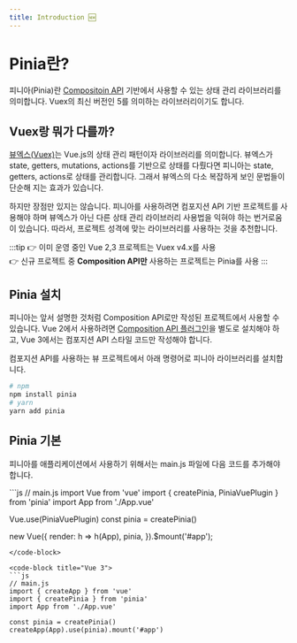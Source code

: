 ```yaml
---
title: Introduction 🆕
---
```


# Pinia란?

피니아(Pinia)란 [Compositoin API](../reuse/composition) 기반에서 사용할 수 있는 상태 관리 라이브러리를 의미합니다. Vuex의 최신 버전인 5를 의미하는 라이브러리이기도 합니다.

## Vuex랑 뭐가 다를까?

[뷰엑스(Vuex)](../vuex/concept)는 Vue.js의 상태 관리 패턴이자 라이브러리를 의미합니다. 뷰엑스가 state, getters, mutations, actions를 기반으로 상태를 다뤘다면 피니아는 state, getters, actions로 상태를 관리합니다. 그래서 뷰엑스의 다소 복잡하게 보인 문법들이 단순해 지는 효과가 있습니다.

하지만 장점만 있지는 않습니다. 피니아를 사용하려면 컴포지션 API 기반 프로젝트를 사용해야 하며 뷰엑스가 아닌 다른 상태 관리 라이브러리 사용법을 익혀야 하는 번거로움이 있습니다. 따라서, 프로젝트 성격에 맞는 라이브러리를 사용하는 것을 추천합니다.

:::tip
👉 이미 운영 중인 Vue 2,3 프로젝트는 Vuex v4.x를 사용 <br>
👉 신규 프로젝트 중 **Composition API만** 사용하는 프로젝트는 Pinia를 사용
:::

## Pinia 설치

피니아는 앞서 설명한 것처럼 Composition API로만 작성된 프로젝트에서 사용할 수 있습니다. Vue 2에서 사용하려면 [Composition API 플러그인](https://github.com/vuejs/composition-api)을 별도로 설치해야 하고, Vue 3에서는 컴포지션 API 스타일 코드만 작성해야 합니다.

컴포지션 API를 사용하는 뷰 프로젝트에서 아래 명령어로 피니아 라이브러리를 설치합니다.

```sh
# npm
npm install pinia
# yarn
yarn add pinia
```

## Pinia 기본

피니아를 애플리케이션에서 사용하기 위해서는 main.js 파일에 다음 코드를 추가해야 합니다.

<code-group>
<code-block title="Vue 2">
```js
// main.js
import Vue from 'vue'
import { createPinia, PiniaVuePlugin } from 'pinia'
import App from './App.vue'

Vue.use(PiniaVuePlugin)
const pinia = createPinia()

new Vue({
  render: h => h(App),
  pinia,
}).$mount('#app');
```
</code-block>

<code-block title="Vue 3">
```js
// main.js
import { createApp } from 'vue'
import { createPinia } from 'pinia'
import App from './App.vue'

const pinia = createPinia()
createApp(App).use(pinia).mount('#app')
```
</code-block>
</code-group>